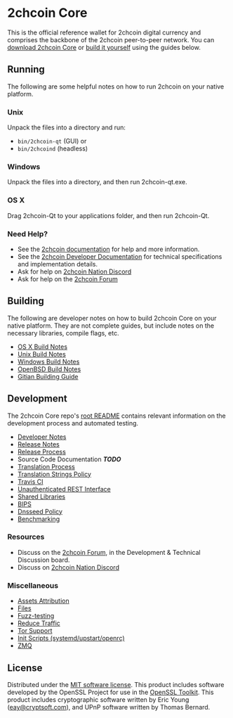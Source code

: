 2chcoin Core
==========

This is the official reference wallet for 2chcoin digital currency and comprises the backbone of the 2chcoin peer-to-peer network. You can [download 2chcoin Core](https://www.2chcoin.org/downloads/) or [build it yourself](#building) using the guides below.

Running
---------------------
The following are some helpful notes on how to run 2chcoin on your native platform.

### Unix

Unpack the files into a directory and run:

- `bin/2chcoin-qt` (GUI) or
- `bin/2chcoind` (headless)

### Windows

Unpack the files into a directory, and then run 2chcoin-qt.exe.

### OS X

Drag 2chcoin-Qt to your applications folder, and then run 2chcoin-Qt.

### Need Help?

* See the [2chcoin documentation](https://docs.2chcoin.org)
for help and more information.
* See the [2chcoin Developer Documentation](https://2chcoin-docs.github.io/) 
for technical specifications and implementation details.
* Ask for help on [2chcoin Nation Discord](http://2chcoinchat.org)
* Ask for help on the [2chcoin Forum](https://2chcoin.org/forum)

Building
---------------------
The following are developer notes on how to build 2chcoin Core on your native platform. They are not complete guides, but include notes on the necessary libraries, compile flags, etc.

- [OS X Build Notes](build-osx.md)
- [Unix Build Notes](build-unix.md)
- [Windows Build Notes](build-windows.md)
- [OpenBSD Build Notes](build-openbsd.md)
- [Gitian Building Guide](gitian-building.md)

Development
---------------------
The 2chcoin Core repo's [root README](/README.md) contains relevant information on the development process and automated testing.

- [Developer Notes](developer-notes.md)
- [Release Notes](release-notes.md)
- [Release Process](release-process.md)
- Source Code Documentation ***TODO***
- [Translation Process](translation_process.md)
- [Translation Strings Policy](translation_strings_policy.md)
- [Travis CI](travis-ci.md)
- [Unauthenticated REST Interface](REST-interface.md)
- [Shared Libraries](shared-libraries.md)
- [BIPS](bips.md)
- [Dnsseed Policy](dnsseed-policy.md)
- [Benchmarking](benchmarking.md)

### Resources
* Discuss on the [2chcoin Forum](https://2chcoin.org/forum), in the Development & Technical Discussion board.
* Discuss on [2chcoin Nation Discord](http://2chcoinchat.org)

### Miscellaneous
- [Assets Attribution](assets-attribution.md)
- [Files](files.md)
- [Fuzz-testing](fuzzing.md)
- [Reduce Traffic](reduce-traffic.md)
- [Tor Support](tor.md)
- [Init Scripts (systemd/upstart/openrc)](init.md)
- [ZMQ](zmq.md)

License
---------------------
Distributed under the [MIT software license](/COPYING).
This product includes software developed by the OpenSSL Project for use in the [OpenSSL Toolkit](https://www.openssl.org/). This product includes
cryptographic software written by Eric Young ([eay@cryptsoft.com](mailto:eay@cryptsoft.com)), and UPnP software written by Thomas Bernard.
